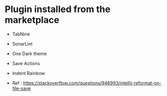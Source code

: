 # Plugin installed from the marketplace

- TabNine
- SonarLint
- One Dark theme
- Save Actions
- Indent Rainbow

- Ref : https://stackoverflow.com/questions/946993/intellij-reformat-on-file-save